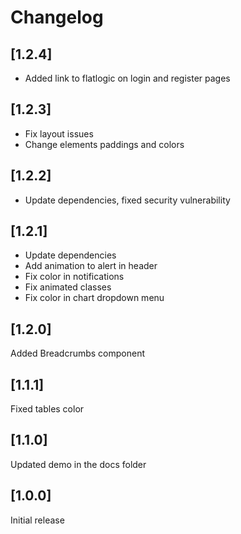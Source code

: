 # Changelog

## [1.2.4]

- Added link to flatlogic on login and register pages

## [1.2.3]

- Fix layout issues
- Change elements paddings and colors

## [1.2.2]

- Update dependencies, fixed security vulnerability

## [1.2.1]

- Update dependencies
- Add animation to alert in header
- Fix color in notifications
- Fix animated classes
- Fix color in chart dropdown menu

## [1.2.0]

Added Breadcrumbs component

## [1.1.1]

Fixed tables color

## [1.1.0]

Updated demo in the docs folder

## [1.0.0]

Initial release
